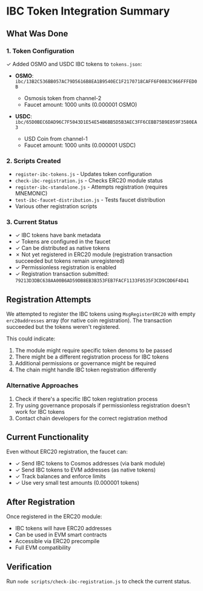 # IBC Token Integration Summary

## What Was Done

### 1. Token Configuration
✓ Added OSMO and USDC IBC tokens to `tokens.json`:
- **OSMO**: `ibc/13B2C536BB057AC79D5616B8EA1B9540EC1F2170718CAFF6F0083C966FFFED0B`
  - Osmosis token from channel-2
  - Faucet amount: 1000 units (0.000001 OSMO)
  
- **USDC**: `ibc/65D0BEC6DAD96C7F5043D1E54E54B6BB5D5B3AEC3FF6CEBB75B9E059F3580EA3`
  - USD Coin from channel-1
  - Faucet amount: 1000 units (0.000001 USDC)

### 2. Scripts Created
- `register-ibc-tokens.js` - Updates token configuration
- `check-ibc-registration.js` - Checks ERC20 module status
- `register-ibc-standalone.js` - Attempts registration (requires MNEMONIC)
- `test-ibc-faucet-distribution.js` - Tests faucet distribution
- Various other registration scripts

### 3. Current Status
- ✓ IBC tokens have bank metadata
- ✓ Tokens are configured in the faucet
- ✓ Can be distributed as native tokens
- ✗ Not yet registered in ERC20 module (registration transaction succeeded but tokens remain unregistered)
- ✓ Permissionless registration is enabled
- ✓ Registration transaction submitted: `79213D3DBC638AA00B6AD59DB8EB3B353FEB7FACF1133F0535F3CD9CDD6F4D41`

## Registration Attempts

We attempted to register the IBC tokens using `MsgRegisterERC20` with empty `erc20addresses` array (for native coin registration). The transaction succeeded but the tokens weren't registered. 

This could indicate:
1. The module might require specific token denoms to be passed
2. There might be a different registration process for IBC tokens
3. Additional permissions or governance might be required
4. The chain might handle IBC token registration differently

### Alternative Approaches
1. Check if there's a specific IBC token registration process
2. Try using governance proposals if permissionless registration doesn't work for IBC tokens
3. Contact chain developers for the correct registration method

## Current Functionality
Even without ERC20 registration, the faucet can:
- ✓ Send IBC tokens to Cosmos addresses (via bank module)
- ✓ Send IBC tokens to EVM addresses (as native tokens)
- ✓ Track balances and enforce limits
- ✓ Use very small test amounts (0.000001 tokens)

## After Registration
Once registered in the ERC20 module:
- IBC tokens will have ERC20 addresses
- Can be used in EVM smart contracts
- Accessible via ERC20 precompile
- Full EVM compatibility

## Verification
Run `node scripts/check-ibc-registration.js` to check the current status.